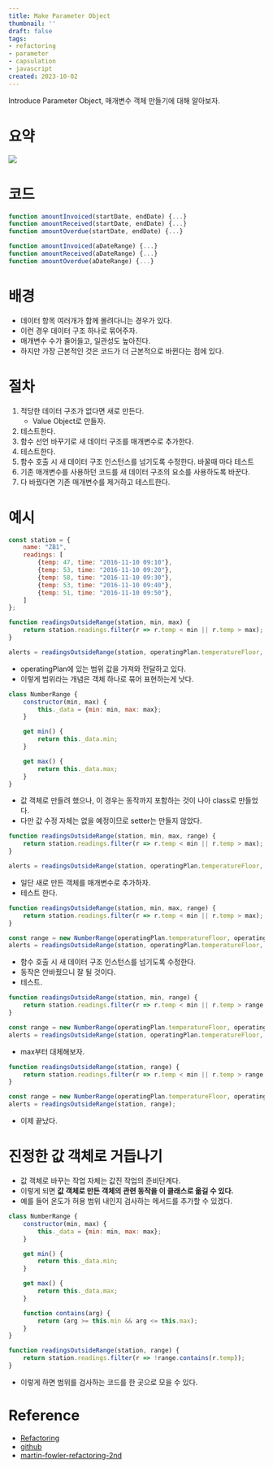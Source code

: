 ```yaml
---
title: Make Parameter Object
thumbnail: ''
draft: false
tags:
- refactoring
- parameter
- capsulation
- javascript
created: 2023-10-02
---
```


Introduce Parameter Object, 매개변수 객체 만들기에 대해 알아보자.

# 요약

![](Refactoring_21_IntroduceParameterObject_0.png)

# 코드

````javascript
function amountInvoiced(startDate, endDate) {...}
function amountReceived(startDate, endDate) {...}
function amountOverdue(startDate, endDate) {...}
````

````javascript
function amountInvoiced(aDateRange) {...}
function amountReceived(aDateRange) {...}
function amountOverdue(aDateRange) {...}
````

# 배경

* 데이터 항목 여러개가 함께 몰려다니는 경우가 있다.
* 이런 경우 데이터 구조 하나로 묶어주자.
* 매개변수 수가 줄어들고, 일관성도 높아진다.
* 하지만 가장 근본적인 것은 코드가 더 근본적으로 바뀐다는 점에 있다.

# 절차

1. 적당한 데이터 구조가 없다면 새로 만든다.
   * Value Object로 만들자.
1. 테스트한다.
1. 함수 선언 바꾸기로 새 데이터 구조를 매개변수로 추가한다.
1. 테스트한다.
1. 함수 호출 시 새 데이터 구조 인스턴스를 넘기도록 수정한다. 바꿀때 마다 테스트
1. 기존 매개변수를 사용하던 코드를 새 데이터 구조의 요소를 사용하도록 바꾼다.
1. 다 바꿨다면 기존 매개변수를 제거하고 테스트한다.

# 예시

````javascript
const station = {
    name: "ZB1",
    readings: [
        {temp: 47, time: "2016-11-10 09:10"},
        {temp: 53, time: "2016-11-10 09:20"},
        {temp: 58, time: "2016-11-10 09:30"},
        {temp: 53, time: "2016-11-10 09:40"},
        {temp: 51, time: "2016-11-10 09:50"},
    ]
};

function readingsOutsideRange(station, min, max) {
    return station.readings.filter(r => r.temp < min || r.temp > max);
}

alerts = readingsOutsideRange(station, operatingPlan.temperatureFloor, operatingPlan.temperatureCeiling);
````

* operatingPlan에 있는 범위 값을 가져와 전달하고 있다.
* 이렇게 범위라는 개념은 객체 하나로 묶어 표현하는게 낫다.

````javascript
class NumberRange {
    constructor(min, max) {
        this._data = {min: min, max: max};
    }

    get min() {
        return this._data.min;
    }

    get max() {
        return this._data.max;
    }
}
````

* 값 객체로 만들려 했으나, 이 경우는 동작까지 포함하는 것이 나아 class로 만들었다.
* 다만 값 수정 자체는 없을 예정이므로 setter는 만들지 않았다.

````javascript
function readingsOutsideRange(station, min, max, range) {
    return station.readings.filter(r => r.temp < min || r.temp > max);
}

alerts = readingsOutsideRange(station, operatingPlan.temperatureFloor, operatingPlan.temperatureCeiling, null);
````

* 일단 새로 만든 객체를 매개변수로 추가하자.
* 테스트 한다.

````javascript
function readingsOutsideRange(station, min, max, range) {
    return station.readings.filter(r => r.temp < min || r.temp > max);
}

const range = new NumberRange(operatingPlan.temperatureFloor, operatingPlan.temperatureCeiling);
alerts = readingsOutsideRange(station, operatingPlan.temperatureFloor, operatingPlan.temperatureCeiling, range);
````

* 함수 호출 시 새 데이터 구조 인스턴스를 넘기도록 수정한다. 
* 동작은 안바꿨으니 잘 될 것이다.
* 테스트.

````javascript
function readingsOutsideRange(station, min, range) {
    return station.readings.filter(r => r.temp < min || r.temp > range.max);
}

const range = new NumberRange(operatingPlan.temperatureFloor, operatingPlan.temperatureCeiling);
alerts = readingsOutsideRange(station, operatingPlan.temperatureFloor, range);
````

* max부터 대체해보자.

````javascript
function readingsOutsideRange(station, range) {
    return station.readings.filter(r => r.temp < min || r.temp > range.max);
}

const range = new NumberRange(operatingPlan.temperatureFloor, operatingPlan.temperatureCeiling);
alerts = readingsOutsideRange(station, range);
````

* 이제 끝났다.

# 진정한 값 객체로 거듭나기

* 값 객체로 바꾸는 작업 자체는 값진 작업의 준비단계다.
* 이렇게 되면 **값 객체로 만든 객체의 관련 동작을 이 클래스로 옮길 수 있다.**
* 예를 들어 온도가 허용 범위 내인지 검사하는 메서드를 추가할 수 있겠다.

````javascript
class NumberRange {
    constructor(min, max) {
        this._data = {min: min, max: max};
    }

    get min() {
        return this._data.min;
    }

    get max() {
        return this._data.max;
    }

    function contains(arg) {
        return (arg >= this.min && arg <= this.max);
    }
}

function readingsOutsideRange(station, range) {
    return station.readings.filter(r => !range.contains(r.temp));
}
````

* 이렇게 하면 범위를 검사하는 코드를 한 곳으로 모을 수 있다.

# Reference

* [Refactoring](https://product.kyobobook.co.kr/detail/S000001810241)
* [github](https://github.com/WegraLee/Refactoring)
* [martin-fowler-refactoring-2nd](https://github.com/wickedwukong/martin-fowler-refactoring-2nd)
